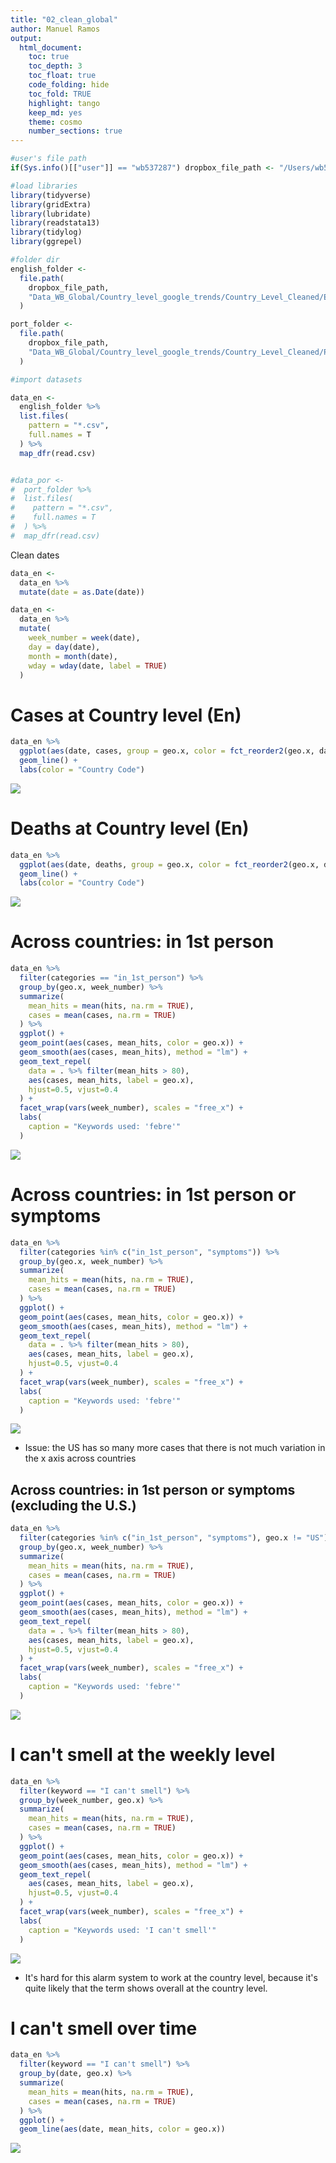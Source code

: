 ```yaml
---
title: "02_clean_global"
author: Manuel Ramos
output: 
  html_document:
    toc: true
    toc_depth: 3
    toc_float: true
    code_folding: hide
    toc_fold: TRUE
    highlight: tango
    keep_md: yes
    theme: cosmo
    number_sections: true
---
```





```r
#user's file path
if(Sys.info()[["user"]] == "wb537287") dropbox_file_path <- "/Users/wb537287/Dropbox/COVID Social Media Analysis/"

#load libraries
library(tidyverse)
library(gridExtra)
library(lubridate)
library(readstata13)
library(tidylog)
library(ggrepel)

#folder dir
english_folder <- 
  file.path(
    dropbox_file_path,
    "Data_WB_Global/Country_level_google_trends/Country_Level_Cleaned/English_Cleaned"
  )

port_folder <- 
  file.path(
    dropbox_file_path,
    "Data_WB_Global/Country_level_google_trends/Country_Level_Cleaned/Portuguese_Cleaned"
  )

#import datasets

data_en <- 
  english_folder %>% 
  list.files(
    pattern = "*.csv",
    full.names = T
  ) %>% 
  map_dfr(read.csv)


#data_por <- 
#  port_folder %>% 
#  list.files(
#    pattern = "*.csv",
#    full.names = T
#  ) %>% 
#  map_dfr(read.csv)
```

Clean dates

```r
data_en <- 
  data_en %>% 
  mutate(date = as.Date(date))

data_en <- 
  data_en %>% 
  mutate(
    week_number = week(date), 
    day = day(date), 
    month = month(date), 
    wday = wday(date, label = TRUE)
  )
```

# Cases at Country level (En)


```r
data_en %>% 
  ggplot(aes(date, cases, group = geo.x, color = fct_reorder2(geo.x, date, cases))) + 
  geom_line() + 
  labs(color = "Country Code")
```

![](01_Analysis_Global_files/figure-html/unnamed-chunk-3-1.png)<!-- -->

# Deaths at Country level (En)


```r
data_en %>% 
  ggplot(aes(date, deaths, group = geo.x, color = fct_reorder2(geo.x, date, deaths))) + 
  geom_line() + 
  labs(color = "Country Code")
```

![](01_Analysis_Global_files/figure-html/unnamed-chunk-4-1.png)<!-- -->

# Across countries: in 1st person


```r
data_en %>% 
  filter(categories == "in_1st_person") %>% 
  group_by(geo.x, week_number) %>% 
  summarize(
    mean_hits = mean(hits, na.rm = TRUE), 
    cases = mean(cases, na.rm = TRUE)
  ) %>% 
  ggplot() + 
  geom_point(aes(cases, mean_hits, color = geo.x)) + 
  geom_smooth(aes(cases, mean_hits), method = "lm") + 
  geom_text_repel(
    data = . %>% filter(mean_hits > 80), 
    aes(cases, mean_hits, label = geo.x), 
    hjust=0.5, vjust=0.4
  ) + 
  facet_wrap(vars(week_number), scales = "free_x") + 
  labs(
    caption = "Keywords used: 'febre'"
  )
```

![](01_Analysis_Global_files/figure-html/unnamed-chunk-5-1.png)<!-- -->

# Across countries: in 1st person or symptoms


```r
data_en %>% 
  filter(categories %in% c("in_1st_person", "symptoms")) %>% 
  group_by(geo.x, week_number) %>% 
  summarize(
    mean_hits = mean(hits, na.rm = TRUE), 
    cases = mean(cases, na.rm = TRUE)
  ) %>% 
  ggplot() + 
  geom_point(aes(cases, mean_hits, color = geo.x)) + 
  geom_smooth(aes(cases, mean_hits), method = "lm") + 
  geom_text_repel(
    data = . %>% filter(mean_hits > 80), 
    aes(cases, mean_hits, label = geo.x), 
    hjust=0.5, vjust=0.4
  ) + 
  facet_wrap(vars(week_number), scales = "free_x") + 
  labs(
    caption = "Keywords used: 'febre'"
  )
```

![](01_Analysis_Global_files/figure-html/unnamed-chunk-6-1.png)<!-- -->

* Issue: the US has so many more cases that there is not much variation in the x axis across countries

## Across countries: in 1st person or symptoms (excluding the U.S.)


```r
data_en %>% 
  filter(categories %in% c("in_1st_person", "symptoms"), geo.x != "US") %>% 
  group_by(geo.x, week_number) %>% 
  summarize(
    mean_hits = mean(hits, na.rm = TRUE), 
    cases = mean(cases, na.rm = TRUE)
  ) %>% 
  ggplot() + 
  geom_point(aes(cases, mean_hits, color = geo.x)) + 
  geom_smooth(aes(cases, mean_hits), method = "lm") + 
  geom_text_repel(
    data = . %>% filter(mean_hits > 80), 
    aes(cases, mean_hits, label = geo.x), 
    hjust=0.5, vjust=0.4
  ) + 
  facet_wrap(vars(week_number), scales = "free_x") + 
  labs(
    caption = "Keywords used: 'febre'"
  )
```

![](01_Analysis_Global_files/figure-html/unnamed-chunk-7-1.png)<!-- -->

# I can't smell at the weekly level


```r
data_en %>% 
  filter(keyword == "I can't smell") %>% 
  group_by(week_number, geo.x) %>% 
  summarize(
    mean_hits = mean(hits, na.rm = TRUE), 
    cases = mean(cases, na.rm = TRUE)
  ) %>% 
  ggplot() + 
  geom_point(aes(cases, mean_hits, color = geo.x)) + 
  geom_smooth(aes(cases, mean_hits), method = "lm") + 
  geom_text_repel(
    aes(cases, mean_hits, label = geo.x), 
    hjust=0.5, vjust=0.4
  ) + 
  facet_wrap(vars(week_number), scales = "free_x") +
  labs(
    caption = "Keywords used: 'I can't smell'"
  )
```

![](01_Analysis_Global_files/figure-html/unnamed-chunk-8-1.png)<!-- -->

* It's hard for this alarm system to work at the country level, because it's quite likely that the term shows overall at the country level.

# I can't smell over time


```r
data_en %>% 
  filter(keyword == "I can't smell") %>% 
  group_by(date, geo.x) %>% 
  summarize(
    mean_hits = mean(hits, na.rm = TRUE), 
    cases = mean(cases, na.rm = TRUE)
  ) %>% 
  ggplot() + 
  geom_line(aes(date, mean_hits, color = geo.x))
```

![](01_Analysis_Global_files/figure-html/unnamed-chunk-9-1.png)<!-- -->
